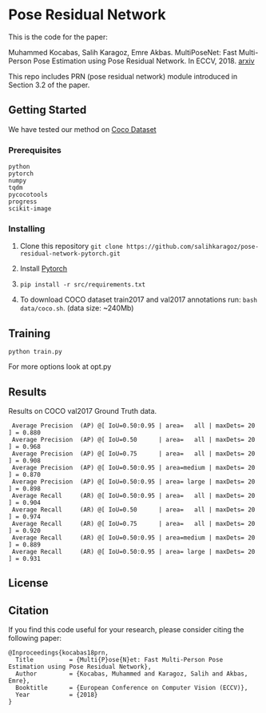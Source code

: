 # Pose Residual Network

This is the code for the paper:

Muhammed Kocabas, Salih Karagoz, Emre Akbas. MultiPoseNet: Fast Multi-Person Pose Estimation using Pose Residual Network. In ECCV, 2018. [arxiv](https://arxiv.org/abs/1807.04067)

This repo includes PRN (pose residual network) module introduced in Section 3.2 of the  paper.

## Getting Started
We have tested our method on [Coco Dataset](http://cocodataset.org)

### Prerequisites

```
python
pytorch
numpy
tqdm
pycocotools
progress
scikit-image
```

### Installing

1. Clone this repository 
`git clone https://github.com/salihkaragoz/pose-residual-network-pytorch.git`

2. Install [Pytorch](https://pytorch.org/)

3. `pip install -r src/requirements.txt`

4. To download COCO dataset train2017 and val2017 annotations run: `bash data/coco.sh`. (data size: ~240Mb)

## Training

`python train.py`

For more options look at opt.py

## Results
Results on COCO val2017 Ground Truth data.

```
 Average Precision  (AP) @[ IoU=0.50:0.95 | area=   all | maxDets= 20 ] = 0.880
 Average Precision  (AP) @[ IoU=0.50      | area=   all | maxDets= 20 ] = 0.968
 Average Precision  (AP) @[ IoU=0.75      | area=   all | maxDets= 20 ] = 0.908
 Average Precision  (AP) @[ IoU=0.50:0.95 | area=medium | maxDets= 20 ] = 0.870
 Average Precision  (AP) @[ IoU=0.50:0.95 | area= large | maxDets= 20 ] = 0.898
 Average Recall     (AR) @[ IoU=0.50:0.95 | area=   all | maxDets= 20 ] = 0.904
 Average Recall     (AR) @[ IoU=0.50      | area=   all | maxDets= 20 ] = 0.974
 Average Recall     (AR) @[ IoU=0.75      | area=   all | maxDets= 20 ] = 0.920
 Average Recall     (AR) @[ IoU=0.50:0.95 | area=medium | maxDets= 20 ] = 0.889
 Average Recall     (AR) @[ IoU=0.50:0.95 | area= large | maxDets= 20 ] = 0.931
```

## License

## Citation
If you find this code useful for your research, please consider citing the following paper:
```
@Inproceedings{kocabas18prn,
  Title          = {Multi{P}ose{N}et: Fast Multi-Person Pose Estimation using Pose Residual Network},
  Author         = {Kocabas, Muhammed and Karagoz, Salih and Akbas, Emre},
  Booktitle      = {European Conference on Computer Vision (ECCV)},
  Year           = {2018}
}
```
